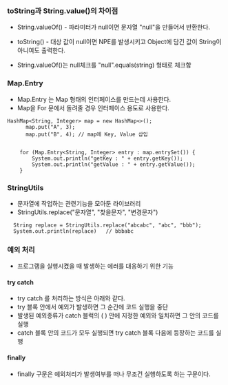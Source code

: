 ### toString과 String.value()의 차이점

- String.valueOf() - 파라미터가 null이면 문자열 "null"을 만들어서 반환한다.
- toString() - 대상 값이 null이면 NPE를 발생시키고 Object에 담긴 값이 String이 아니여도 출력한다.

- String.valueOf()는 null체크를 "null".equals(string) 형태로 체크함

### Map.Entry
- Map.Entry 는 Map 형태의 인터페이스를 만드는데 사용한다.
- Map을 For 문에서 돌려줄 경우 인터페이스 용도로 사용한다.

```
HashMap<String, Integer> map = new HashMap<>();
      map.put("A", 3);
      map.put("B", 4); // map에 Key, Value 삽입


    for (Map.Entry<String, Integer> entry : map.entrySet()) {
        System.out.println("getKey : " + entry.getKey());
        System.out.println("getValue : " + entry.getValue());
    }
```

### StringUtils
- 문자열에 작업하는 관련기능을 모아둔 라이브러리
- StringUtils.replace("문자열", "찾을문자", "변경문자")

```
  String replace = StringUtils.replace("abcabc", "abc", "bbb");
  System.out.println(replace)   // bbbabc
```

### 예외 처리
- 프로그램을 실행시켰을 때 발생하는 에러를 대응하기 위한 기능

#### try catch
- try catch 를 처리하는 방식은 아래와 같다.
- try 블록 안에서 예외가 발생하면 그 순간에 코드 실행을 중단
- 발생된 예외종류가 catch 블럭의 ( ) 안에 지정한 예외와 일치하면 그 안의 코드를 실행
- catch 블록 안의 코드가 모두 실행되면 try catch 블록 다음에 등장하는 코드를 실행

#### finally
- finally 구문은 예외처리가 발생여부를 떠나 무조건 실행하도록 하는 구문이다.











